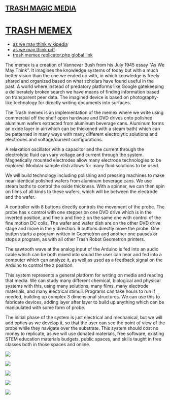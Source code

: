 ## [TRASH MAGIC MEDIA](https://github.com/LafeLabs/trashmagicmedia)

# [TRASH MEMEX](https://github.com/LafeLabs/trashmagicmedia/blob/main/trashmemex/README.md)

 - [as we may think wikipedia](https://en.wikipedia.org/wiki/As_We_May_Think)
 - [as we may think pdf](https://web.mit.edu/STS.035/www/PDFs/think.pdf)
 - [trash memex replicator.php global link](https://raw.githubusercontent.com/LafeLabs/trashmagicmedia/main/trashmemex/replicator.php)

The memex is a creation of Vannevar Bush from his July 1945 essay "As We May Think".  It imagines the knowledge systems of today but with a much better vision than the one we ended up with, in which knowledge is freely shared and organized based on what scholars have found useful in the past.  A world where instead of predatory platforms like Google gatekeeping a deliberately broken search we have means of finding information based on transparent peer data.  The imagined device is based on photography-like technology for directly writing documents into surfaces.  

The Trash memex is an implementation of the memex where we write using commercial off the shelf open hardware and DVD drives onto polished aluminum wafers extracted from aluminum beverage cans.  Aluminum forms an oxide layer in air(which can be thickened with a steam bath) which can be patterned in many ways with many different electrolytic solutions and electrodes and voltage/current configurations.  

A relaxation oscillator with a capacitor and the current through the electrolytic fluid can vary voltage and current through the system.  Magnetically mounted electrodes allow many electrode technologies to be explored.  Modular sample dish allows for many fluid solutions to be used.  

We will build technology including polishing and pressing machines to make near-identical polished wafers from aluminum beverage cans.  We use steam baths to control the oxide thickness.  With a spinner, we can then spin on films of all kinds to these wafers, which will be between the electrode and the wafer.

A controller with 8 buttons directly controls the movement of the probe.  The probe has x control with one stepper on one DVD drive which is in the inverted position, and fine x and fine z on the same one with control of the fine motion DC coils.  The wafer and wafer dish are on the other DVD drive stage and move in the y direction.  6 buttons directly move the probe.  One button starts a program written in Geometron and another one pauses or stops a program, as with all other Trash Robot Geometron printers.

The sawtooth wave at the analog input of the Arduino is fed into an audio cable which can be both mixed into sound the user can hear and fed into a computer which can analyze it, as well as used as a feedback signal on the Arduino to control the z position.

This system represents a general platform for writing on media and reading that media.  We can study many different chemical, biological and physical systems with this, using many solutions, many films, many electrode materials, and many electrical stimuli.  Programs can take hours to run if needed, building up complex 3 dimensional structures.  We can use this to fabricate devices, adding layer after layer to build up anything which can be manipulated with some form of probe.  

The initial phase of the system is just electrical and mechanical, but we will add optics as we develop it, so that the user can see the point of view of the probe while they navigate over the substrate.  This system should cost no money to replicate, as we will use donated materials, free software, existing STEM education materials budgets, public spaces, and skills taught in free classes both in those spaces and online.  

![](https://raw.githubusercontent.com/LafeLabs/trashmagicmedia/main/trashmemex/images/probe.png)

![](https://raw.githubusercontent.com/LafeLabs/trashmagicmedia/main/trashmemex/images/circuit.png)


![](https://raw.githubusercontent.com/LafeLabs/trashmagicmedia/main/trashmemex/images/controller.png)

![](https://raw.githubusercontent.com/LafeLabs/trashmagicmedia/main/trashmemex/images/graph.png)

![](https://raw.githubusercontent.com/LafeLabs/trashmagicmedia/main/trashmemex/images/uno-io.png)
